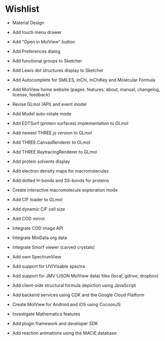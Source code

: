 Wishlist
========

- Material Design
- Add touch menu drawer
- Add "Open in MolView" button
- Add Preferences dialog
- Add functional groups to Sketcher
- Add Lewis dot structures display to Sketcher
- Add Autocomplete for SMILES, InChi, InChiKey and Molecular Formula
- Add MolView home website (pages: features, about, manual, changelog, license, feedback)

- Revise GLmol (API) and event model
- Add Model auto-rotate mode
- Add EDTSurf (protein surfaces) implementation to GLmol
- Add newest THREE.js version to GLmol
- Add THREE.CanvasRenderer to GLmol
- Add THREE.RaytracingRenderer to GLmol
- Add protein solvents display
- Add electron density maps for macromolecules
- Add dotted H-bonds and SS-bonds for proteins
- Create interactive macromolecule exploration mode

- Add CIF loader to GLmol
- Add dynamic CIF cell size
- Add COD mirror
- Integrate COD image API
- Integrate MinData.org data
- Integrate Smorf viewer (carved crystals)

- Add own SpectrumView
- Add support for UV/Visable spectra
- Add support for JMV (JSON MolView data) files (local, gdrive, dropbox)
- Add client-side structural formula depiction using JavaScript
- Add backend services using CDK and the Google Cloud Platform
- Create MolView for Android and iOS using CocoonJS
- Investigate Mathematica features
- Add plugin framework and developer SDK
- Add reaction animations using the MACiE database

